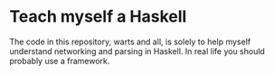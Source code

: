 Teach myself a Haskell
======================

The code in this repository, warts and all, is solely to help myself
understand networking and parsing in Haskell. In real life you should
probably use a framework.
